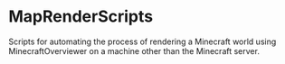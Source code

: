 MapRenderScripts
================

Scripts for automating the process of rendering a Minecraft world using MinecraftOverviewer on a machine other than the Minecraft server.
